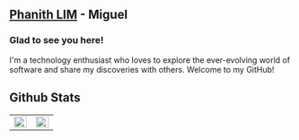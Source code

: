## [Phanith LIM](https://phanithlim.netlify.app) - Miguel  
### Glad to see you here!  
I'm a technology enthusiast who loves to explore the ever-evolving world of software and share my discoveries with others. Welcome to my GitHub!
<br/>  
## Github Stats  
<table><tr><td valign="top" width="50%">

<img src="https://github-readme-stats.vercel.app/api?username=Phanith-LIM&show_icons=true&count_private=true&hide_border=true" align="left" style="width: 100%" />

</td><td valign="top" width="50%">

<img src="https://github-readme-stats.vercel.app/api/top-langs/?username=Phanith-LIM&hide_border=true&layout=compact" align="left" style="width: 100%" />

</td></tr></table>  

<br/>  


<br />
